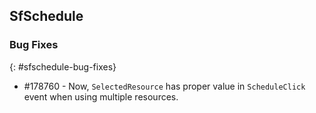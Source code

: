 ## SfSchedule

### Bug Fixes
{: #sfschedule-bug-fixes} 

* \#178760 - Now, `SelectedResource` has proper value in `ScheduleClick` event when using multiple resources.